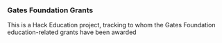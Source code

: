 ### Gates Foundation Grants

This is a Hack Education project, tracking to whom the Gates Foundation education-related grants have been awarded
